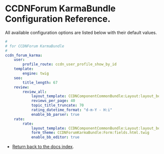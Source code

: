 CCDNForum KarmaBundle Configuration Reference.
==============================================

All available configuration options are listed below with their default values.

``` yml
#
# for CCDNForum KarmaBundle
#
ccdn_forum_karma:
    user:
        profile_route: ccdn_user_profile_show_by_id 
    template:
        engine: twig
	seo:
		title_length: 67
    review:
        review_all:
        	layout_template: CCDNComponentCommonBundle:Layout:layout_body_right.html.twig
            reviews_per_page: 40
            topic_title_truncate: 70
            rating_datetime_format: "d-m-Y - H:i"
			enable_bb_parser: true
    rate:
        rate:
            layout_template: CCDNComponentCommonBundle:Layout:layout_body_right.html.twig
            form_theme: CCDNForumKarmaBundle:Form:fields.html.twig
			enable_bb_editor: true

```

- [Return back to the docs index](index.md).
